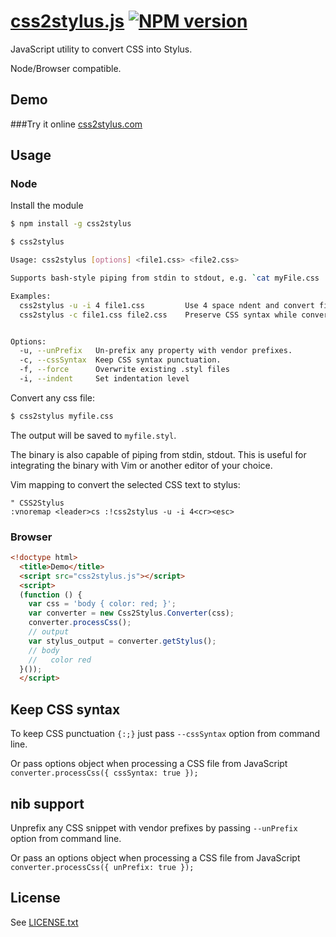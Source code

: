 # [css2stylus.js](http://css2stylus.com) [![NPM version](https://badge.fury.io/js/css2stylus.png)](http://badge.fury.io/js/css2stylus)

JavaScript utility to convert CSS into Stylus.

Node/Browser compatible.

## Demo

###Try it online [css2stylus.com](http://css2stylus.com)

## Usage

### Node

Install the module
```bash
$ npm install -g css2stylus
```

```bash
$ css2stylus

Usage: css2stylus [options] <file1.css> <file2.css>

Supports bash-style piping from stdin to stdout, e.g. `cat myFile.css | css2stylus` outputs myFile.css as stylus. Useful for integrating into an editor of choice.

Examples:
  css2stylus -u -i 4 file1.css         Use 4 space ndent and convert file1.css while unprefixing.
  css2stylus -c file1.css file2.css    Preserve CSS syntax while converting multiple files.


Options:
  -u, --unPrefix   Un-prefix any property with vendor prefixes.
  -c, --cssSyntax  Keep CSS syntax punctuation.
  -f, --force      Overwrite existing .styl files
  -i, --indent     Set indentation level
```

Convert any css file:

```bash
$ css2stylus myfile.css
```

The output will be saved to `myfile.styl`.

The binary is also capable of piping from stdin, stdout.
This is useful for integrating the binary with Vim or another editor of your choice.

Vim mapping to convert the selected CSS text to stylus:
```
" CSS2Stylus
:vnoremap <leader>cs :!css2stylus -u -i 4<cr><esc>
```


### Browser

```html
<!doctype html>
  <title>Demo</title>
  <script src="css2stylus.js"></script>
  <script>
  (function () {
    var css = 'body { color: red; }';
    var converter = new Css2Stylus.Converter(css);
    converter.processCss();
    // output
    var stylus_output = converter.getStylus();
    // body
    //   color red
  }());
  </script>
```

## Keep CSS syntax
To keep CSS punctuation `{:;}` just pass `--cssSyntax` option from command line.

Or pass options object when processing a CSS file from JavaScript `converter.processCss({ cssSyntax: true });`

## nib support
Unprefix any CSS snippet with vendor prefixes by passing `--unPrefix` option from command line.

Or pass an options object when processing a CSS file from JavaScript `converter.processCss({ unPrefix: true });`

## License
See [LICENSE.txt](https://raw.github.com/dciccale/css2stylus.js/master/LICENSE.txt)
